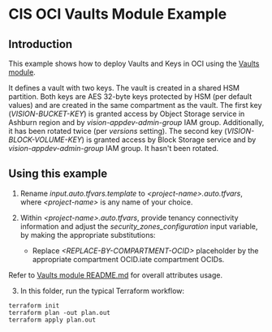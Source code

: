 # CIS OCI Vaults Module Example

## Introduction

This example shows how to deploy Vaults and Keys in OCI using the [Vaults module](https://github.com/oracle-quickstart/terraform-oci-cis-landing-zone-security/tree/main/vaults).

It defines a vault with two keys. The vault is created in a shared HSM partition. Both keys are AES 32-byte keys protected by HSM (per default values) and are created in the same compartment as the vault. The first key (*VISION-BUCKET-KEY*) is granted access by Object Storage service in Ashburn region and by *vision-appdev-admin-group* IAM group. Additionally, it has been rotated twice (per *versions* setting). The second key (*VISION-BLOCK-VOLUME-KEY*) is granted access by Block Storage service and by *vision-appdev-admin-group* IAM group. It hasn't been rotated.

## Using this example
1. Rename *input.auto.tfvars.template* to *\<project-name\>.auto.tfvars*, where *\<project-name\>* is any name of your choice.

2. Within *\<project-name\>.auto.tfvars*, provide tenancy connectivity information and adjust the *security_zones_configuration* input variable, by making the appropriate substitutions:
   - Replace *\<REPLACE-BY-COMPARTMENT-OCID\>* placeholder by the appropriate compartment OCID.iate compartment OCIDs.

Refer to [Vaults module README.md](../../README.md) for overall attributes usage.

3. In this folder, run the typical Terraform workflow:
```
terraform init
terraform plan -out plan.out
terraform apply plan.out
```
